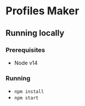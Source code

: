 # Profiles Maker

## Running locally

### Prerequisites

- Node v14

### Running

- `npm install`
- `npm start`
